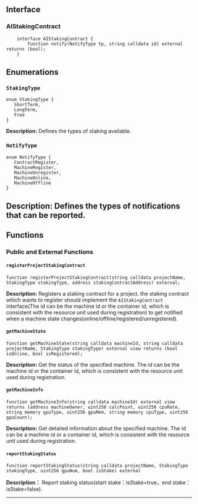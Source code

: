 
## Interface
### AIStakingContract
```solidity
    interface AIStakingContract {
        function notify(NotifyType tp, string calldata id) external returns (bool);
    }
```

## Enumerations

### `StakingType`
```solidity
enum StakingType {
   ShortTerm,
   LongTerm,
   Free
}
```
**Description:** Defines the types of staking available.

### `NotifyType`
```solidity
enum NotifyType {
   ContractRegister,
   MachineRegister,
   MachineUnregister,
   MachineOnline,
   MachineOffline
}
```
**Description:** Defines the types of notifications that can be reported.
---
## Functions

### Public and External Functions

#### `registerProjectStakingContract`
```solidity
function registerProjectStakingContract(string calldata projectName, StakingType stakingType, address stakingContractAddress) external;
```
**Description:** Registers a staking contract for a project. the staking contract which wants to register should implement the `AIStakingContract` interface(The id can be the machine id or the container id, which is consistent with the resource unit used during registration) to get notified when a machine state changes(online/offline/registered/unregistered).


#### `getMachineState`
```solidity
function getMachineState(string calldata machineId, string calldata projectName, StakingType stakingType) external view returns (bool isOnline, bool isRegistered);
```
**Description:** Get the status of the specified machine. The id can be the machine id or the container id, which is consistent with the resource unit used during registration.

#### `getMachineInfo`
```solidity
function getMachineInfo(string calldata machineId) external view returns (address machineOwner, uint256 calcPoint, uint256 cpuRate, string memory gpuType, uint256 gpuMem, string memory cpuType, uint256 gpuCount);
```
**Description:** Get detailed information about the specified machine. The id can be a machine id or a container id, which is consistent with the resource unit used during registration.

#### `reportStakingStatus`
```solidity
function reportStakingStatus(string calldata projectName, StakingType stakingType, uint256 gpuNum, bool isStake) external
```
**Description：** Report staking status(start stake：isStake=true，end stake：isStake=false).


---